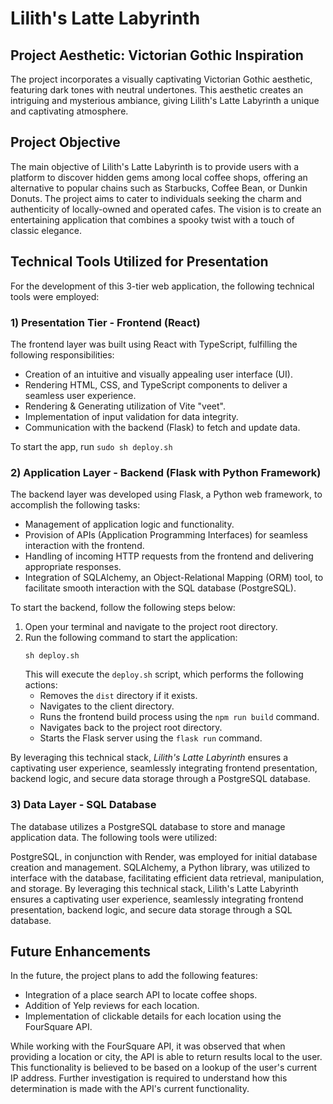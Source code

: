 # Lilith's Latte Labyrinth

## Project Aesthetic: Victorian Gothic Inspiration

The project incorporates a visually captivating Victorian Gothic aesthetic, featuring dark tones with neutral undertones. This aesthetic creates an intriguing and mysterious ambiance, giving Lilith's Latte Labyrinth a unique and captivating atmosphere.

## Project Objective

The main objective of Lilith's Latte Labyrinth is to provide users with a platform to discover hidden gems among local coffee shops, offering an alternative to popular chains such as Starbucks, Coffee Bean, or Dunkin Donuts. The project aims to cater to individuals seeking the charm and authenticity of locally-owned and operated cafes. The vision is to create an entertaining application that combines a spooky twist with a touch of classic elegance.

## Technical Tools Utilized for Presentation

For the development of this 3-tier web application, the following technical tools were employed:

### 1) Presentation Tier - Frontend (React)

The frontend layer was built using React with TypeScript, fulfilling the following responsibilities:

- Creation of an intuitive and visually appealing user interface (UI).
- Rendering HTML, CSS, and TypeScript components to deliver a seamless user experience.
- Rendering & Generating utilization of Vite "veet".
- Implementation of input validation for data integrity.
- Communication with the backend (Flask) to fetch and update data.

To start the app, run
`sudo sh deploy.sh`

### 2) Application Layer - Backend (Flask with Python Framework)

The backend layer was developed using Flask, a Python web framework, to accomplish the following tasks:

- Management of application logic and functionality.
- Provision of APIs (Application Programming Interfaces) for seamless interaction with the frontend.
- Handling of incoming HTTP requests from the frontend and delivering appropriate responses.
- Integration of SQLAlchemy, an Object-Relational Mapping (ORM) tool, to facilitate smooth interaction with the SQL database (PostgreSQL).

To start the backend, follow the following steps below:

1. Open your terminal and navigate to the project root directory.
2. Run the following command to start the application:
   ```
   sh deploy.sh
   ```
   This will execute the `deploy.sh` script, which performs the following actions:
   - Removes the `dist` directory if it exists.
   - Navigates to the client directory.
   - Runs the frontend build process using the `npm run build` command.
   - Navigates back to the project root directory.
   - Starts the Flask server using the `flask run` command.

By leveraging this technical stack, _Lilith's Latte Labyrinth_ ensures a captivating user experience, seamlessly integrating frontend presentation, backend logic, and secure data storage through a PostgreSQL database.

### 3) Data Layer - SQL Database

The database utilizes a PostgreSQL database to store and manage application data. The following tools were utilized:

PostgreSQL, in conjunction with Render, was employed for initial database creation and management.
SQLAlchemy, a Python library, was utilized to interface with the database, facilitating efficient data retrieval, manipulation, and storage.
By leveraging this technical stack, Lilith's Latte Labyrinth ensures a captivating user experience, seamlessly integrating frontend presentation, backend logic, and secure data storage through a SQL database.

## Future Enhancements

In the future, the project plans to add the following features:

- Integration of a place search API to locate coffee shops.
- Addition of Yelp reviews for each location.
- Implementation of clickable details for each location using the FourSquare API.

While working with the FourSquare API, it was observed that when providing a location or city, the API is able to return results local to the user. This functionality is believed to be based on a lookup of the user's current IP address. Further investigation is required to understand how this determination is made with the API's current functionality.
